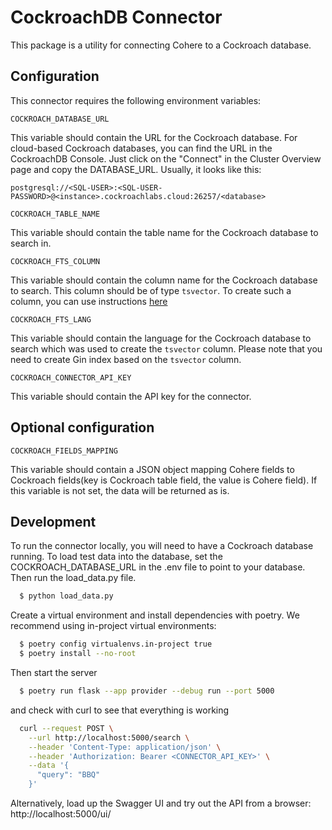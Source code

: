 # CockroachDB Connector

This package is a utility for connecting Cohere to a Cockroach database.

## Configuration

This connector requires the following environment variables:

```
COCKROACH_DATABASE_URL
```

This variable should contain the URL for the Cockroach database.
For cloud-based Cockroach databases, you can find the URL in the CockroachDB Console.
Just click on the "Connect" in the Cluster Overview page and copy the DATABASE_URL.
Usually, it looks like this:

```
postgresql://<SQL-USER>:<SQL-USER-PASSWORD>@<instance>.cockroachlabs.cloud:26257/<database>
```

```
COCKROACH_TABLE_NAME
```

This variable should contain the table name for the Cockroach database to search in.

```
COCKROACH_FTS_COLUMN
```

This variable should contain the column name for the Cockroach database to search.
This column should be of type `tsvector`. To create such a column, you can use instructions
[here](https://www.cockroachlabs.com/docs/stable/full-text-search)

```
COCKROACH_FTS_LANG
```

This variable should contain the language for the Cockroach database to search which
was used to create the `tsvector` column.
Please note that you need to create Gin index based on the `tsvector` column.

```
COCKROACH_CONNECTOR_API_KEY
```

This variable should contain the API key for the connector.

## Optional configuration

```
COCKROACH_FIELDS_MAPPING
```

This variable should contain a JSON object mapping Cohere fields
to Cockroach fields(key is Cockroach table field,
the value is Cohere field). If this variable is not set, the data will be returned as is.

## Development

To run the connector locally, you will need to have a Cockroach database running.
To load test data into the database, set the COCKROACH_DATABASE_URL in the .env file to point to your
database.
Then run the load_data.py file.

```bash
  $ python load_data.py
```

Create a virtual environment and install dependencies with poetry. We recommend using in-project virtual environments:

```bash
  $ poetry config virtualenvs.in-project true
  $ poetry install --no-root
```

Then start the server

```bash
  $ poetry run flask --app provider --debug run --port 5000
```

and check with curl to see that everything is working

```bash
  curl --request POST \
    --url http://localhost:5000/search \
    --header 'Content-Type: application/json' \
    --header 'Authorization: Bearer <CONNECTOR_API_KEY>' \
    --data '{
      "query": "BBQ"
    }'
```

Alternatively, load up the Swagger UI and try out the API from a browser: http://localhost:5000/ui/
